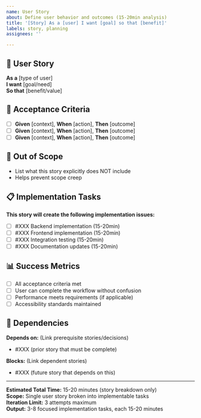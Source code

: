 ```yaml
---
name: User Story
about: Define user behavior and outcomes (15-20min analysis)
title: '[Story] As a [user] I want [goal] so that [benefit]'
labels: story, planning
assignees: ''

---
```


## 📖 User Story
**As a** [type of user]  
**I want** [goal/need]  
**So that** [benefit/value]

## 🎯 Acceptance Criteria
- [ ] **Given** [context], **When** [action], **Then** [outcome]
- [ ] **Given** [context], **When** [action], **Then** [outcome]
- [ ] **Given** [context], **When** [action], **Then** [outcome]

## 🚫 Out of Scope
- List what this story explicitly does NOT include
- Helps prevent scope creep

## 📋 Implementation Tasks
**This story will create the following implementation issues:**
- [ ] #XXX Backend implementation (15-20min)
- [ ] #XXX Frontend implementation (15-20min)  
- [ ] #XXX Integration testing (15-20min)
- [ ] #XXX Documentation updates (15-20min)

## 📊 Success Metrics
- [ ] All acceptance criteria met
- [ ] User can complete the workflow without confusion
- [ ] Performance meets requirements (if applicable)
- [ ] Accessibility standards maintained

## 🔗 Dependencies
**Depends on:** (Link prerequisite stories/decisions)
- #XXX (prior story that must be complete)

**Blocks:** (Link dependent stories)
- #XXX (future story that depends on this)

---
**Estimated Total Time:** 15-20 minutes (story breakdown only)  
**Scope:** Single user story broken into implementable tasks  
**Iteration Limit:** 3 attempts maximum  
**Output:** 3-8 focused implementation tasks, each 15-20 minutes

